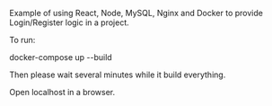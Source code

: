 Example of using React, Node, MySQL, Nginx and Docker to provide Login/Register logic in a project.

To run:

docker-compose up --build

Then please wait several minutes while it build everything.

Open localhost in a browser.

